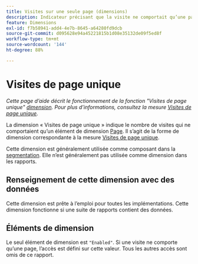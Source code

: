 ```yaml
---
title: Visites sur une seule page (dimensions)
description: Indicateur précisant que la visite ne comportait qu’une page.
feature: Dimensions
exl-id: f7b58941-add4-4e7b-8645-a64280fd9dcb
source-git-commit: d095628e94a45221815b1d08e35132de09f5ed8f
workflow-type: tm+mt
source-wordcount: '144'
ht-degree: 88%

---
```


# Visites de page unique

*Cette page d’aide décrit le fonctionnement de la fonction &quot;Visites de page unique&quot; [dimension](overview.md). Pour plus d’informations, consultez la mesure [Visites de page unique](../metrics/single-page-visits.md).*

La dimension « Visites de page unique » indique le nombre de visites qui ne comportaient qu’un élément de dimension [Page](page.md). Il s’agit de la forme de dimension correspondante à la mesure [Visites de page unique](../metrics/single-page-visits.md).

Cette dimension est généralement utilisée comme composant dans la [segmentation](../segmentation/seg-home.md). Elle n’est généralement pas utilisée comme dimension dans les rapports.

## Renseignement de cette dimension avec des données

Cette dimension est prête à l’emploi pour toutes les implémentations. Cette dimension fonctionne si une suite de rapports contient des données.

## Éléments de dimension

Le seul élément de dimension est `"Enabled"`. Si une visite ne comporte qu’une page, l’accès est défini sur cette valeur. Tous les autres accès sont omis de ce rapport.
